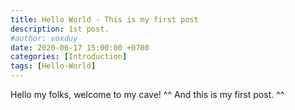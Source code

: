 ```yaml
---
title: Hello World - This is my first post
description: 1st post.
#author: voxduy
date: 2020-06-17 15:00:00 +0700
categories: [Introduction]
tags: [Hello-World]
---
```


Hello my folks, welcome to my cave! ^^
And this is my first post.
^^

